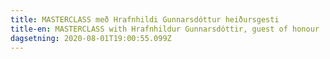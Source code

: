 ```yaml
---
title: MASTERCLASS með Hrafnhildi Gunnarsdóttur heiðursgesti
title-en: MASTERCLASS with Hrafnhildur Gunnarsdóttir, guest of honour
dagsetning: 2020-08-01T19:00:55.099Z
---
```

